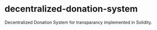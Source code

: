 # decentralized-donation-system
 Decentralized Donation System for transparancy implemented in Solidity.
